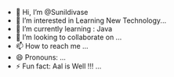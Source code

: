 - 👋 Hi, I’m @Sunildivase
- 👀 I’m interested in Learning New Technology...
- 🌱 I’m currently learning : Java
- 💞️ I’m looking to collaborate on ...
- 📫 How to reach me ...
- 😄 Pronouns: ...
- ⚡ Fun fact: Aal is Well !!! ...

<!---
Sunildivase/Sunildivase is a ✨ special ✨ repository because its `README.md` (this file) appears on your GitHub profile.
You can click the Preview link to take a look at your changes.
--->
